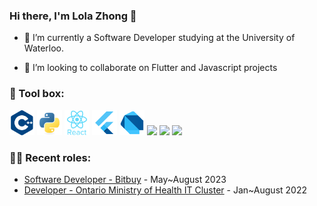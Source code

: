 ### Hi there, I'm Lola Zhong 👋

- 🌱 I’m currently a Software Developer studying at the University of Waterloo.

- 👯 I’m looking to collaborate on Flutter and Javascript projects

### 🔧 Tool box:

[<img src='https://github.com/devicons/devicon/blob/master/icons/cplusplus/cplusplus-plain.svg' height='40'>](https://cplusplus.com/)
[<img src='https://github.com/devicons/devicon/blob/master/icons/python/python-original.svg' height='40'>](https://www.python.org/)
 [<img src='https://github.com/devicons/devicon/blob/master/icons/react/react-original-wordmark.svg' height='40'>](https://react.dev/)
 [<img src='https://raw.githubusercontent.com/github/explore/80688e429a7d4ef2fca1e82350fe8e3517d3494d/topics/flutter/flutter.png' height='40'>](https://flutter.dev/) 
 [<img src='https://raw.githubusercontent.com/github/explore/80688e429a7d4ef2fca1e82350fe8e3517d3494d/topics/dart/dart.png' height='40'>](https://dart.dev/) <img src='https://github.com/Linxin-Zhong/Linxin-Zhong/assets/77327417/3adea070-2c95-44ce-bf09-9568a064e433' height='40'>  <img src='https://github.com/Linxin-Zhong/Linxin-Zhong/assets/77327417/d90815a8-60ca-4684-a3cd-8b2cb9c64865' height='40'> <img src='https://github.com/Linxin-Zhong/Linxin-Zhong/assets/77327417/09d57d03-f84f-4850-af94-1a20a0b13364' height='40'>

### 🧑‍💻 Recent roles:
* [Software Developer - Bitbuy](https://bitbuy.ca/) - May~August 2023
* [Developer - Ontario Ministry of Health IT Cluster](https://www.health.gov.on.ca/en/) - Jan~August 2022


